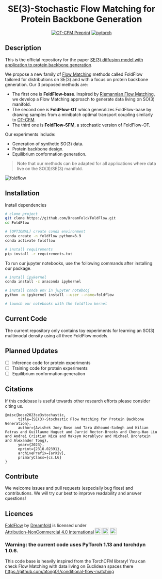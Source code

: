 <div align="center">

# SE(3)-Stochastic Flow Matching for Protein Backbone Generation

[![OT-CFM Preprint](http://img.shields.io/badge/paper-arxiv.2302.00482-B31B1B.svg)](https://arxiv.org/abs/2310.02391)
[![pytorch](https://img.shields.io/badge/PyTorch_1.13+-ee4c2c?logo=pytorch&logoColor=white)](https://pytorch.org/get-started/locally/)

</div>

## Description
This is the official repository for the paper [SE(3) diffusion model with application to protein backbone generation](https://arxiv.org/abs/2310.02391). 

We propose a new family of [Flow Matching](https://openreview.net/forum?id=PqvMRDCJT9t) methods called FoldFlow tailored for distributions on SE(3) and with a focus on protein backbone generation. Our 3 proposed methods are:

- The first one is **FoldFlow-base**. Inspired by [Riemannian Flow Matching](https://arxiv.org/abs/2302.03660), we develop a Flow Matching approach to generate data living on SO(3) manifold.
- The second one is **FoldFlow-OT** which generalizes FoldFlow-base by drawing samples from a minibatch optimal transport coupling similarly to [OT-CFM](https://arxiv.org/abs/2302.00482).
- The third one is **FoldFlow-SFM**, a stochastic version of FoldFlow-OT.

Our experiments include: 
- Generation of synthetic SO(3) data.
- Protein backbone design.
- Equilibrium conformation generation.

> Note that our methods can be adapted for all applications where data live on the SO(3)/SE(3) manifold.

![foldflow](media/foldflow-sfm_protein.gif)

## Installation

Install dependencies
```bash
# clone project
git clone https://github.com/DreamFold/FoldFlow.git
cd FoldFlow

# [OPTIONAL] create conda environment
conda create -n foldflow python=3.9
conda activate foldflow

# install requirements
pip install -r requirements.txt

```

To run our jupyter notebooks, use the following commands after installing our package.
```bash
# install ipykernel
conda install -c anaconda ipykernel

# install conda env in jupyter notebooj
python -m ipykernel install --user --name=foldflow

# launch our notebooks with the foldflow kernel
```

## Current Code 
The current repository only contains toy experiments for learning an SO(3) multimodal density using all three FoldFlow models.

## Planned Updates
- [ ] Inference code for protein experiments
- [ ] Training code for protein experiments
- [ ] Equilibrium conformation generation  

## Citations
If this codebase is useful towards other research efforts please consider citing us.

```
@misc{bose2023se3stochastic,
      title={SE(3)-Stochastic Flow Matching for Protein Backbone Generation}, 
      author={Avishek Joey Bose and Tara Akhound-Sadegh and Kilian Fatras and Guillaume Huguet and Jarrid Rector-Brooks and Cheng-Hao Liu and Andrei Cristian Nica and Maksym Korablyov and Michael Bronstein and Alexander Tong},
      year={2023},
      eprint={2310.02391},
      archivePrefix={arXiv},
      primaryClass={cs.LG}
}
```


## Contribute

We welcome issues and pull requests (especially bug fixes) and contributions.
We will try our best to improve readability and answer questions!


## Licences
<p xmlns:cc="http://creativecommons.org/ns#" xmlns:dct="http://purl.org/dc/terms/"><a property="dct:title" rel="cc:attributionURL" href="https://github.com/Dreamfold/foldflow">FoldFlow</a> by <a rel="cc:attributionURL dct:creator" property="cc:attributionName" href="https://dreamfold.ai">Dreamfold</a> is licensed under <a href="http://creativecommons.org/licenses/by-nc/4.0/?ref=chooser-v1" target="_blank" rel="license noopener noreferrer" style="display:inline-block;">Attribution-NonCommercial 4.0 International<img style="height:22px!important;margin-left:3px;vertical-align:text-bottom;" src="https://mirrors.creativecommons.org/presskit/icons/cc.svg?ref=chooser-v1"><img style="height:22px!important;margin-left:3px;vertical-align:text-bottom;" src="https://mirrors.creativecommons.org/presskit/icons/by.svg?ref=chooser-v1"><img style="height:22px!important;margin-left:3px;vertical-align:text-bottom;" src="https://mirrors.creativecommons.org/presskit/icons/nc.svg?ref=chooser-v1"></a></p>

### Warning: the current code uses PyTorch 1.13 and torchdyn 1.0.6.

This code base is heavily inspired from the TorchCFM library! You can check Flow Matching with data living on Euclidean spaces there https://github.com/atong01/conditional-flow-matching

